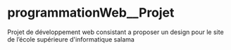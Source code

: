 # programmationWeb__Projet
Projet de développement web consistant a proposer un design pour le site de l’école supérieure d'informatique salama
